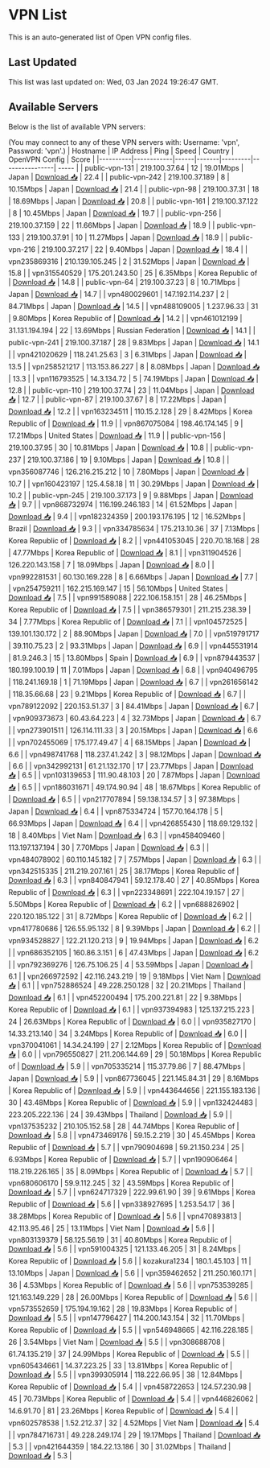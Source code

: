 # VPN List

This is an auto-generated list of Open VPN config files.

## Last Updated

This list was last updated on: Wed, 03 Jan 2024 19:26:47 GMT.

## Available Servers

Below is the list of available VPN servers:

(You may connect to any of these VPN servers with: Username: 'vpn', Password: 'vpn'.)
| Hostname | IP Address | Ping | Speed | Country | OpenVPN Config | Score |
|----------|------------|------|-------|---------|----------------| ----- |
| public-vpn-131 | 219.100.37.64 | 12 | 19.01Mbps | Japan | [Download 📥](./configs/server_0_JP.ovpn) | 22.4 |
| public-vpn-242 | 219.100.37.189 | 8 | 10.15Mbps | Japan | [Download 📥](./configs/server_1_JP.ovpn) | 21.4 |
| public-vpn-98 | 219.100.37.31 | 18 | 18.69Mbps | Japan | [Download 📥](./configs/server_2_JP.ovpn) | 20.8 |
| public-vpn-161 | 219.100.37.122 | 8 | 10.45Mbps | Japan | [Download 📥](./configs/server_3_JP.ovpn) | 19.7 |
| public-vpn-256 | 219.100.37.159 | 22 | 11.66Mbps | Japan | [Download 📥](./configs/server_4_JP.ovpn) | 18.9 |
| public-vpn-133 | 219.100.37.91 | 10 | 11.27Mbps | Japan | [Download 📥](./configs/server_5_JP.ovpn) | 18.9 |
| public-vpn-216 | 219.100.37.217 | 22 | 9.40Mbps | Japan | [Download 📥](./configs/server_6_JP.ovpn) | 18.4 |
| vpn235869316 | 210.139.105.245 | 2 | 31.52Mbps | Japan | [Download 📥](./configs/server_7_JP.ovpn) | 15.8 |
| vpn315540529 | 175.201.243.50 | 25 | 6.35Mbps | Korea Republic of | [Download 📥](./configs/server_8_KR.ovpn) | 14.8 |
| public-vpn-64 | 219.100.37.23 | 8 | 10.71Mbps | Japan | [Download 📥](./configs/server_9_JP.ovpn) | 14.7 |
| vpn480029601 | 147.192.114.237 | 2 | 84.71Mbps | Japan | [Download 📥](./configs/server_10_JP.ovpn) | 14.5 |
| vpn488109005 | 1.237.96.33 | 31 | 9.80Mbps | Korea Republic of | [Download 📥](./configs/server_11_KR.ovpn) | 14.2 |
| vpn461012199 | 31.131.194.194 | 22 | 13.69Mbps | Russian Federation | [Download 📥](./configs/server_12_RU.ovpn) | 14.1 |
| public-vpn-241 | 219.100.37.187 | 28 | 9.83Mbps | Japan | [Download 📥](./configs/server_13_JP.ovpn) | 14.1 |
| vpn421020629 | 118.241.25.63 | 3 | 6.31Mbps | Japan | [Download 📥](./configs/server_14_JP.ovpn) | 13.5 |
| vpn258521217 | 113.153.86.227 | 8 | 8.08Mbps | Japan | [Download 📥](./configs/server_15_JP.ovpn) | 13.3 |
| vpn116793525 | 14.3.134.72 | 5 | 74.19Mbps | Japan | [Download 📥](./configs/server_16_JP.ovpn) | 12.8 |
| public-vpn-110 | 219.100.37.74 | 23 | 11.04Mbps | Japan | [Download 📥](./configs/server_17_JP.ovpn) | 12.7 |
| public-vpn-87 | 219.100.37.67 | 8 | 17.22Mbps | Japan | [Download 📥](./configs/server_18_JP.ovpn) | 12.2 |
| vpn163234511 | 110.15.2.128 | 29 | 8.42Mbps | Korea Republic of | [Download 📥](./configs/server_19_KR.ovpn) | 11.9 |
| vpn867075084 | 198.46.174.145 | 9 | 17.21Mbps | United States | [Download 📥](./configs/server_20_US.ovpn) | 11.9 |
| public-vpn-156 | 219.100.37.95 | 30 | 10.81Mbps | Japan | [Download 📥](./configs/server_21_JP.ovpn) | 10.8 |
| public-vpn-237 | 219.100.37.186 | 19 | 9.10Mbps | Japan | [Download 📥](./configs/server_22_JP.ovpn) | 10.8 |
| vpn356087746 | 126.216.215.212 | 10 | 7.80Mbps | Japan | [Download 📥](./configs/server_23_JP.ovpn) | 10.7 |
| vpn160423197 | 125.4.58.18 | 11 | 30.29Mbps | Japan | [Download 📥](./configs/server_24_JP.ovpn) | 10.2 |
| public-vpn-245 | 219.100.37.173 | 9 | 9.88Mbps | Japan | [Download 📥](./configs/server_25_JP.ovpn) | 9.7 |
| vpn868732974 | 116.199.246.183 | 14 | 61.52Mbps | Japan | [Download 📥](./configs/server_26_JP.ovpn) | 9.4 |
| vpn182324359 | 200.193.176.195 | 12 | 16.52Mbps | Brazil | [Download 📥](./configs/server_27_BR.ovpn) | 9.3 |
| vpn334785634 | 175.213.10.36 | 37 | 7.13Mbps | Korea Republic of | [Download 📥](./configs/server_28_KR.ovpn) | 8.2 |
| vpn441053045 | 220.70.18.168 | 28 | 47.77Mbps | Korea Republic of | [Download 📥](./configs/server_29_KR.ovpn) | 8.1 |
| vpn311904526 | 126.220.143.158 | 7 | 18.09Mbps | Japan | [Download 📥](./configs/server_30_JP.ovpn) | 8.0 |
| vpn992281531 | 60.130.169.228 | 8 | 6.66Mbps | Japan | [Download 📥](./configs/server_31_JP.ovpn) | 7.7 |
| vpn254759211 | 162.215.169.147 | 15 | 56.10Mbps | United States | [Download 📥](./configs/server_32_US.ovpn) | 7.5 |
| vpn991589088 | 222.106.158.151 | 28 | 46.25Mbps | Korea Republic of | [Download 📥](./configs/server_33_KR.ovpn) | 7.5 |
| vpn386579301 | 211.215.238.39 | 34 | 7.77Mbps | Korea Republic of | [Download 📥](./configs/server_34_KR.ovpn) | 7.1 |
| vpn104572525 | 139.101.130.172 | 2 | 88.90Mbps | Japan | [Download 📥](./configs/server_35_JP.ovpn) | 7.0 |
| vpn519791717 | 39.110.75.23 | 2 | 93.31Mbps | Japan | [Download 📥](./configs/server_36_JP.ovpn) | 6.9 |
| vpn445531914 | 81.9.246.3 | 15 | 13.80Mbps | Spain | [Download 📥](./configs/server_37_ES.ovpn) | 6.9 |
| vpn879443537 | 180.199.100.19 | 11 | 7.01Mbps | Japan | [Download 📥](./configs/server_38_JP.ovpn) | 6.8 |
| vpn940496795 | 118.241.169.18 | 1 | 71.19Mbps | Japan | [Download 📥](./configs/server_39_JP.ovpn) | 6.7 |
| vpn261656142 | 118.35.66.68 | 23 | 9.21Mbps | Korea Republic of | [Download 📥](./configs/server_40_KR.ovpn) | 6.7 |
| vpn789122092 | 220.153.51.37 | 3 | 84.41Mbps | Japan | [Download 📥](./configs/server_41_JP.ovpn) | 6.7 |
| vpn909373673 | 60.43.64.223 | 4 | 32.73Mbps | Japan | [Download 📥](./configs/server_42_JP.ovpn) | 6.7 |
| vpn273901511 | 126.114.111.33 | 3 | 20.15Mbps | Japan | [Download 📥](./configs/server_43_JP.ovpn) | 6.6 |
| vpn702455069 | 175.177.49.47 | 4 | 68.15Mbps | Japan | [Download 📥](./configs/server_44_JP.ovpn) | 6.6 |
| vpn498741768 | 118.237.41.242 | 3 | 98.12Mbps | Japan | [Download 📥](./configs/server_45_JP.ovpn) | 6.6 |
| vpn342992131 | 61.21.132.170 | 17 | 23.77Mbps | Japan | [Download 📥](./configs/server_46_JP.ovpn) | 6.5 |
| vpn103139653 | 111.90.48.103 | 20 | 7.87Mbps | Japan | [Download 📥](./configs/server_47_JP.ovpn) | 6.5 |
| vpn186031671 | 49.174.90.94 | 48 | 18.67Mbps | Korea Republic of | [Download 📥](./configs/server_48_KR.ovpn) | 6.5 |
| vpn217707894 | 59.138.134.57 | 3 | 97.38Mbps | Japan | [Download 📥](./configs/server_49_JP.ovpn) | 6.4 |
| vpn875334724 | 157.70.164.178 | 5 | 66.93Mbps | Japan | [Download 📥](./configs/server_50_JP.ovpn) | 6.4 |
| vpn426855430 | 118.69.129.132 | 18 | 8.40Mbps | Viet Nam | [Download 📥](./configs/server_51_VN.ovpn) | 6.3 |
| vpn458409460 | 113.197.137.194 | 30 | 7.70Mbps | Japan | [Download 📥](./configs/server_52_JP.ovpn) | 6.3 |
| vpn484078902 | 60.110.145.182 | 7 | 7.57Mbps | Japan | [Download 📥](./configs/server_53_JP.ovpn) | 6.3 |
| vpn342515335 | 211.219.207.161 | 25 | 38.17Mbps | Korea Republic of | [Download 📥](./configs/server_54_KR.ovpn) | 6.3 |
| vpn840847941 | 59.12.178.40 | 27 | 40.85Mbps | Korea Republic of | [Download 📥](./configs/server_55_KR.ovpn) | 6.3 |
| vpn223348691 | 222.104.19.157 | 27 | 5.50Mbps | Korea Republic of | [Download 📥](./configs/server_56_KR.ovpn) | 6.2 |
| vpn688826902 | 220.120.185.122 | 31 | 8.72Mbps | Korea Republic of | [Download 📥](./configs/server_57_KR.ovpn) | 6.2 |
| vpn417780686 | 126.55.95.132 | 8 | 9.39Mbps | Japan | [Download 📥](./configs/server_58_JP.ovpn) | 6.2 |
| vpn934528827 | 122.21.120.213 | 9 | 19.94Mbps | Japan | [Download 📥](./configs/server_59_JP.ovpn) | 6.2 |
| vpn686352105 | 160.86.3.151 | 6 | 47.43Mbps | Japan | [Download 📥](./configs/server_60_JP.ovpn) | 6.2 |
| vpn792369276 | 126.75.106.25 | 4 | 53.59Mbps | Japan | [Download 📥](./configs/server_61_JP.ovpn) | 6.1 |
| vpn266972592 | 42.116.243.219 | 19 | 9.18Mbps | Viet Nam | [Download 📥](./configs/server_62_VN.ovpn) | 6.1 |
| vpn752886524 | 49.228.250.128 | 32 | 20.21Mbps | Thailand | [Download 📥](./configs/server_63_TH.ovpn) | 6.1 |
| vpn452200494 | 175.200.221.81 | 22 | 9.38Mbps | Korea Republic of | [Download 📥](./configs/server_64_KR.ovpn) | 6.1 |
| vpn937394983 | 125.137.215.223 | 24 | 26.63Mbps | Korea Republic of | [Download 📥](./configs/server_65_KR.ovpn) | 6.0 |
| vpn935827170 | 14.33.213.140 | 34 | 3.24Mbps | Korea Republic of | [Download 📥](./configs/server_66_KR.ovpn) | 6.0 |
| vpn370041061 | 14.34.24.199 | 27 | 2.12Mbps | Korea Republic of | [Download 📥](./configs/server_67_KR.ovpn) | 6.0 |
| vpn796550827 | 211.206.144.69 | 29 | 50.18Mbps | Korea Republic of | [Download 📥](./configs/server_68_KR.ovpn) | 5.9 |
| vpn705335214 | 115.37.79.86 | 7 | 88.47Mbps | Japan | [Download 📥](./configs/server_69_JP.ovpn) | 5.9 |
| vpn867736045 | 221.145.84.31 | 29 | 8.16Mbps | Korea Republic of | [Download 📥](./configs/server_70_KR.ovpn) | 5.9 |
| vpn443644656 | 221.155.183.136 | 30 | 43.48Mbps | Korea Republic of | [Download 📥](./configs/server_71_KR.ovpn) | 5.9 |
| vpn132424483 | 223.205.222.136 | 24 | 39.43Mbps | Thailand | [Download 📥](./configs/server_72_TH.ovpn) | 5.9 |
| vpn137535232 | 210.105.152.58 | 28 | 44.74Mbps | Korea Republic of | [Download 📥](./configs/server_73_KR.ovpn) | 5.8 |
| vpn473469176 | 59.15.2.219 | 30 | 45.45Mbps | Korea Republic of | [Download 📥](./configs/server_74_KR.ovpn) | 5.7 |
| vpn790904698 | 59.21.150.234 | 25 | 6.93Mbps | Korea Republic of | [Download 📥](./configs/server_75_KR.ovpn) | 5.7 |
| vpn190906464 | 118.219.226.165 | 35 | 8.09Mbps | Korea Republic of | [Download 📥](./configs/server_76_KR.ovpn) | 5.7 |
| vpn680606170 | 59.9.112.245 | 32 | 43.59Mbps | Korea Republic of | [Download 📥](./configs/server_77_KR.ovpn) | 5.7 |
| vpn624717329 | 222.99.61.90 | 39 | 9.61Mbps | Korea Republic of | [Download 📥](./configs/server_78_KR.ovpn) | 5.6 |
| vpn338927695 | 1.253.54.17 | 36 | 38.28Mbps | Korea Republic of | [Download 📥](./configs/server_79_KR.ovpn) | 5.6 |
| vpn470893813 | 42.113.95.46 | 25 | 13.11Mbps | Viet Nam | [Download 📥](./configs/server_80_VN.ovpn) | 5.6 |
| vpn803139379 | 58.125.56.19 | 31 | 40.80Mbps | Korea Republic of | [Download 📥](./configs/server_81_KR.ovpn) | 5.6 |
| vpn591004325 | 121.133.46.205 | 31 | 8.24Mbps | Korea Republic of | [Download 📥](./configs/server_82_KR.ovpn) | 5.6 |
| kozakura1234 | 180.1.45.103 | 11 | 13.10Mbps | Japan | [Download 📥](./configs/server_83_JP.ovpn) | 5.6 |
| vpn359462652 | 211.250.160.171 | 36 | 4.53Mbps | Korea Republic of | [Download 📥](./configs/server_84_KR.ovpn) | 5.6 |
| vpn753539285 | 121.163.149.229 | 28 | 26.00Mbps | Korea Republic of | [Download 📥](./configs/server_85_KR.ovpn) | 5.6 |
| vpn573552659 | 175.194.19.162 | 28 | 19.83Mbps | Korea Republic of | [Download 📥](./configs/server_86_KR.ovpn) | 5.5 |
| vpn147796427 | 114.200.143.154 | 32 | 11.70Mbps | Korea Republic of | [Download 📥](./configs/server_87_KR.ovpn) | 5.5 |
| vpn546948665 | 42.116.228.185 | 26 | 3.54Mbps | Viet Nam | [Download 📥](./configs/server_88_VN.ovpn) | 5.5 |
| vpn308688708 | 61.74.135.219 | 37 | 24.99Mbps | Korea Republic of | [Download 📥](./configs/server_89_KR.ovpn) | 5.5 |
| vpn605434661 | 14.37.223.25 | 33 | 13.81Mbps | Korea Republic of | [Download 📥](./configs/server_90_KR.ovpn) | 5.5 |
| vpn399305914 | 118.222.66.95 | 38 | 12.84Mbps | Korea Republic of | [Download 📥](./configs/server_91_KR.ovpn) | 5.4 |
| vpn458722653 | 124.57.230.98 | 45 | 70.73Mbps | Korea Republic of | [Download 📥](./configs/server_92_KR.ovpn) | 5.4 |
| vpn446826062 | 14.6.91.70 | 81 | 23.26Mbps | Korea Republic of | [Download 📥](./configs/server_93_KR.ovpn) | 5.4 |
| vpn602578538 | 1.52.212.37 | 32 | 4.52Mbps | Viet Nam | [Download 📥](./configs/server_94_VN.ovpn) | 5.4 |
| vpn784716731 | 49.228.249.174 | 29 | 19.17Mbps | Thailand | [Download 📥](./configs/server_95_TH.ovpn) | 5.3 |
| vpn421644359 | 184.22.13.186 | 30 | 31.02Mbps | Thailand | [Download 📥](./configs/server_96_TH.ovpn) | 5.3 |
